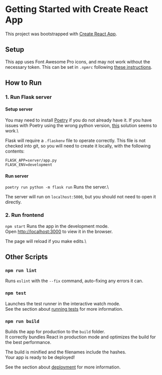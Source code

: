 # Getting Started with Create React App

This project was bootstrapped with [Create React App](https://github.com/facebook/create-react-app).

## Setup

This app uses Font Awesome Pro icons, and may not work without the necessary token. This can be set
in `.npmrc` following [these instructions](https://fontawesome.com/how-to-use/on-the-web/setup/using-package-managers).

## How to Run

### 1. Run Flask server

#### Setup server

You may need to install [Poetry](https://python-poetry.org/) if you do not already have it. If you have issues with Poetry using the wrong python version, [this](https://github.com/python-poetry/poetry/issues/655#issuecomment-735634429) solution seems to work.\

Flask will require a `.flaskenv` file to operate correctly. This file is not checked into git, so you will need to create it locally, with the following contents:

```
FLASK_APP=server/app.py
FLASK_ENV=development
```
#### Run server

`poetry run python -m flask run`
Runs the server.\

The server will run on `localhost:5000`, but you should not need to open it directly.

### 2. Run frontend

`npm start`
Runs the app in the development mode.\
Open [http://localhost:3000](http://localhost:3000) to view it in the browser.

The page will reload if you make edits.\

## Other Scripts

### `npm run lint`

Runs `eslint` with the `--fix` command, auto-fixing any errors it can.

### `npm test`

Launches the test runner in the interactive watch mode.\
See the section about [running tests](https://facebook.github.io/create-react-app/docs/running-tests) for more information.

### `npm run build`

Builds the app for production to the `build` folder.\
It correctly bundles React in production mode and optimizes the build for the best performance.

The build is minified and the filenames include the hashes.\
Your app is ready to be deployed!

See the section about [deployment](https://facebook.github.io/create-react-app/docs/deployment) for more information.

